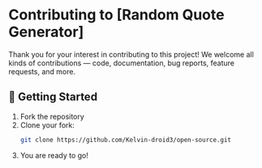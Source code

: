 # Contributing to [Random Quote Generator]

Thank you for your interest in contributing to this project! We welcome all kinds of contributions — code, documentation, bug reports, feature requests, and more.

## 🚀 Getting Started

1. Fork the repository
2. Clone your fork:
   ```bash
   git clone https://github.com/Kelvin-droid3/open-source.git
   ```
3. You are ready to go!
